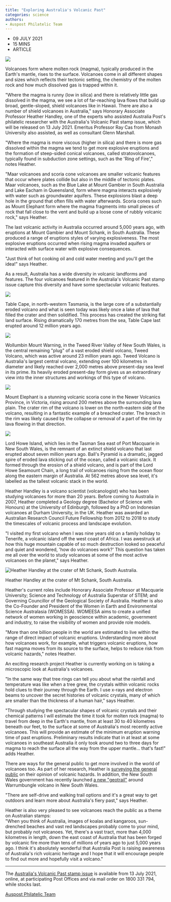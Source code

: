 ```yaml
---
title: "Exploring Australia's Volcanic Past"
categories: science
authors:
- Auspost Philatelic Team
---
```


-   09 JULY 2021
-   15 MINS
-   ARTICLE

![](https://australiapostcollectables.com.au/content/dam/auspost_corp_microsites/collectables/articles-2021/exploring-australias-volcanic-past/exploring-australias-volcanic-past.png.auspostimage.970*0.medium.png)

Volcanoes form where molten rock (magma), typically produced in the Earth's mantle, rises to the surface. Volcanoes come in all different shapes and sizes which reflects their tectonic setting, the chemistry of the molten rock and how much dissolved gas is trapped within it.

"Where the magma is runny (low in silica) and there is relatively little gas dissolved in the magma, we see a lot of far-reaching lava flows that build up broad, gentle-sloped, shield volcanoes like in Hawaii. There are also a number of shield volcanoes in Australia," says Honorary Associate Professor Heather Handley, one of the experts who assisted Australia Post's philatelic researcher with the Australia's Volcanic Past stamp issue, which will be released on 13 July 2021. Emeritus Professor Ray Cas from Monash University also assisted, as well as consultant Glenn Marshall.

"Where the magma is more viscous (higher in silica) and there is more gas dissolved within the magma we tend to get more explosive eruptions and the formation of steep-sided conical volcanoes, called stratovolcanoes, typically found in subduction zone settings, such as the 'Ring of Fire'," notes Heather.

"Maar volcanoes and scoria cone volcanoes are smaller volcanic features that occur where plates collide but also in the middle of tectonic plates. Maar volcanoes, such as the Blue Lake at Mount Gambier in South Australia and Lake Eacham in Queensland, form where magma interacts explosively with water such as groundwater aquifers. These explosions blast a deep hole in the ground that often fills with water afterwards. Scoria cones such as Mount Elephant form where the magma fragments into small pieces of rock that fall close to the vent and build up a loose cone of rubbly volcanic rock," says Heather.

The last volcanic activity in Australia occurred around 5,000 years ago, with eruptions at Mount Gambier and Mount Schank, in South Australia. These produced a range of eruptions styles of varying explosiveness. The most explosive eruptions occurred when rising magma invaded aquifers or interacted with surface water with explosive consequences.

"Just think of hot cooking oil and cold water meeting and you'll get the idea!" says Heather.

As a result, Australia has a wide diversity in volcanic landforms and features. The four volcanoes featured in the Australia's Volcanic Past stamp issue capture this diversity and have some spectacular volcanic features.

![](https://australiapostcollectables.com.au/content/dam/auspost_corp_microsites/collectables/stamp-issues-2021/australias-volcanic-past/gallery/media-australias-volcanic-past-table-cape.png.auspostimage.970*0.medium.png)

Table Cape, in north-western Tasmania, is the large core of a substantially eroded volcano and what is seen today was likely once a lake of lava that filled the crater and then solidified. This process has created the striking flat land surface. Rising dramatically 170 metres from the sea, Table Cape last erupted around 12 million years ago.

![](https://australiapostcollectables.com.au/content/dam/auspost_corp_microsites/collectables/stamp-issues-2021/australias-volcanic-past/gallery/media-australias-volcanic-past-wollumbin-mount-warning.png.auspostimage.970*0.medium.png)

Wollumbin Mount Warning, in the Tweed River Valley of New South Wales, is the central remaining "plug" of a vast eroded shield volcano, Tweed Volcano, which was active around 23 million years ago. Tweed Volcano is Australia's largest central volcano, extending over 100 kilometres in diameter and likely reached over 2,000 metres above present-day sea level in its prime. Its heavily eroded present-day form gives us an extraordinary view into the inner structures and workings of this type of volcano.

![](https://australiapostcollectables.com.au/content/dam/auspost_corp_microsites/collectables/stamp-issues-2021/australias-volcanic-past/gallery/media-australias-volcanic-past-mount-elephant.png.auspostimage.970*0.medium.png)

Mount Elephant is a stunning volcanic scoria cone in the Newer Volcanics Province, in Victoria, rising around 200 metres above the surrounding lava plain. The crater rim of the volcano is lower on the north-eastern side of the volcano, resulting in a fantastic example of a breached crater. The breach in the rim was likely caused by the collapse or removal of a part of the rim by lava flowing in that direction.

![](https://australiapostcollectables.com.au/content/dam/auspost_corp_microsites/collectables/stamp-issues-2021/australias-volcanic-past/gallery/media-australias-volcanic-past-lord-howe-island.png.auspostimage.970*0.medium.png)

Lord Howe Island, which lies in the Tasman Sea east of Port Macquarie in New South Wales, is the remnant of an extinct shield volcano that last erupted about seven million years ago. Ball's Pyramid is a dramatic, jagged spire of eroded lava sticking out of the ocean, called a volcanic stack. It formed through the erosion of a shield volcano, and is part of the Lord Howe Seamount Chain, a long trail of volcanoes rising from the ocean floor along the eastern margin of Australia. At 562 metres above sea level, it's labelled as the tallest volcanic stack in the world.

Heather Handley is a volcano scientist (volcanologist) who has been studying volcanoes for more than 20 years. Before coming to Australia in 2007, Heather completed a Geology degree (Bachelor of Science with Honours) at the University of Edinburgh, followed by a PhD on Indonesian volcanoes at Durham University, in the UK. Heather was awarded an Australian Research Council Future Fellowship from 2012 to 2018 to study the timescales of volcanic process and landscape evolution.

"I visited my first volcano when I was nine years old on a family holiday to Tenerife, a volcanic island off the west coast of Africa. I was awestruck at how this huge mountain capable of so much destruction looked so peaceful and quiet and wondered, 'how do volcanoes work?' This question has taken me all over the world to study volcanoes at some of the most active volcanoes on the planet," says Heather.

![Heather Handley at the crater of Mt Schank, South Australia.](https://australiapostcollectables.com.au/content/dam/auspost_corp_microsites/collectables/articles-2021/exploring-australias-volcanic-past/heather-handley.png.auspostimage.970*0.medium.png)

Heather Handley at the crater of Mt Schank, South Australia.

Heather's current roles include Honorary Associate Professor at Macquarie University; Science and Technology of Australia Superstar of STEM; and Governing Councillor of the Geological Society of Australia. Heather is also the Co-Founder and President of the Women in Earth and Environmental Science Australasia (WOMESSA). WOMEESA aims to create a unified network of women working in geoscience within academic, government and industry, to raise the visibility of women and provide role models.

"More than one billion people in the world are estimated to live within the range of direct impact of volcanic eruptions. Understanding more about how volcanoes work, for example, what triggers volcanic eruptions, how fast magma moves from its source to the surface, helps to reduce risk from volcanic hazards," notes Heather.

An exciting research project Heather is currently working on is taking a microscopic look at Australia's volcanoes.

"In the same way that tree rings can tell you about what the rainfall and temperature was like when a tree grew, the crystals within volcanic rocks hold clues to their journey through the Earth. I use x-rays and electron beams to uncover the secret histories of volcanic crystals, many of which are smaller than the thickness of a human hair," says Heather.

"Through studying the spectacular shapes of volcanic crystals and their chemical patterns I will estimate the time it took for molten rock (magma) to travel from deep in the Earth's mantle, from at least 30 to 40 kilometres beneath our feet, to the surface at some of Australia's most recently active volcanoes. This will provide an estimate of the minimum eruption warning time of past eruptions. Preliminary results indicate that in at least at some volcanoes in southeast Australia it only took around two to three days for magma to reach the surface all the way from the upper mantle... that's fast!" adds Heather.

There are ways for the general public to get more involved in the world of volcanoes too. As part of her research, Heather is [surveying the general public](https://www.heatherhandley.com/research) on their opinion of volcanic hazards. In addition, the New South Wales government has recently launched [a new "geotrail"](https://resourcesandgeoscience.nsw.gov.au/miners-and-explorers/geoscience-information/geotrails/warrumbungle-geotrails) around Warrumbungle volcano in New South Wales.

"There are self-drive and walking trail options and it's a great way to get outdoors and learn more about Australia's fiery past," says Heather.

Heather is also very pleased to see volcanoes reach the public as a theme on Australian stamps:\
"When you think of Australia, images of koalas and kangaroos, sun-drenched beaches and vast red landscapes probably come to your mind, but probably not volcanoes. Yet, there's a vast tract, more than 4,000 kilometres in length, down the east coast of Australia that has been forged by volcanic fire more than tens of millions of years ago to just 5,000 years ago. I think it's absolutely wonderful that Australia Post is raising awareness of Australia's rich volcanic heritage and I hope that it will encourage people to find out more and hopefully visit a volcano."

* * * * *

The [Australia's Volcanic Past stamp issue](https://australiapostcollectables.com.au/stamp-issues/australias-volcanic-past) is available from 13 July 2021, online, at participating Post Offices and via mail order on 1800 331 794, while stocks last.

[Auspost Philatelic Team](https://australiapostcollectables.com.au/about-us/meet-our-philatelic-team)
